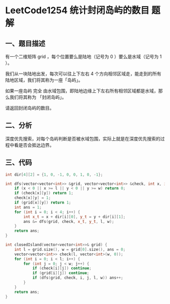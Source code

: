 # LeetCode1254 统计封闭岛屿的数目 题解

## 一、题目描述

有一个二维矩阵 grid ，每个位置要么是陆地（记号为 0 ）要么是水域（记号为 1 ）。

我们从一块陆地出发，每次可以往上下左右 4 个方向相邻区域走，能走到的所有陆地区域，我们将其称为一座「岛屿」。

如果一座岛屿 完全 由水域包围，即陆地边缘上下左右所有相邻区域都是水域，那么我们将其称为 「封闭岛屿」。

请返回封闭岛屿的数目。



## 二、分析

深度优先搜索，对每个岛屿判断是否被水域包围，实际上就是在深度优先搜索的过程中看是否会抵达边界。



## 三、代码

```c++
int dir[4][2] = {1, 0, -1, 0, 0, 1, 0, -1};

int dfs(vector<vector<int>> &grid, vector<vector<int>> &check, int x, int y, int &l, int &w) {
    if (x < 0 || x >= l || y < 0 || y >= w) return 0;
    if (check[x][y]) return 1;
    check[x][y] = 1;
    if (grid[x][y]) return 1;
    int ans = 1;
    for (int i = 0; i < 4; i++) {
        int x_t = x + dir[i][0], y_t = y + dir[i][1];
        ans &= dfs(grid, check, x_t, y_t, l, w);
    }
    return ans;
}

int closedIsland(vector<vector<int>>& grid) {
    int l = grid.size(), w = grid[0].size(), ans = 0;
    vector<vector<int>> check(l, vector<int>(w, 0));
    for (int i = 0; i < l; i++) {
        for (int j = 0; j < w; j++) {
            if (check[i][j]) continue;
            if (grid[i][j]) continue;
            if (dfs(grid, check, i, j, l, w)) ans++;
        }
    }
    return ans;
}
```



